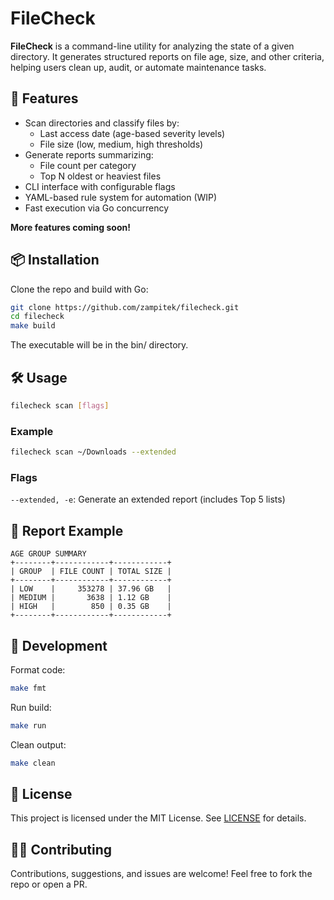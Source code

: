 # FileCheck

**FileCheck** is a command-line utility for analyzing the state of a given directory. It generates structured reports on file age, size, and other criteria, helping users clean up, audit, or automate maintenance tasks.

## 🚀 Features

- Scan directories and classify files by:
  - Last access date (age-based severity levels)
  - File size (low, medium, high thresholds)
- Generate reports summarizing:
  - File count per category
  - Top N oldest or heaviest files
- CLI interface with configurable flags
- YAML-based rule system for automation (WIP)
- Fast execution via Go concurrency

**More features coming soon!**

## 📦 Installation

Clone the repo and build with Go:

```bash
git clone https://github.com/zampitek/filecheck.git
cd filecheck
make build
```

The executable will be in the bin/ directory.


## 🛠 Usage

```bash
filecheck scan [flags]
```

### Example

```bash 
filecheck scan ~/Downloads --extended
```

### Flags

`--extended, -e`: Generate an extended report (includes Top 5 lists)

## 📁 Report Example

```
AGE GROUP SUMMARY
+--------+------------+------------+
| GROUP  | FILE COUNT | TOTAL SIZE |
+--------+------------+------------+
| LOW    |     353278 | 37.96 GB   |
| MEDIUM |       3638 | 1.12 GB    |
| HIGH   |        850 | 0.35 GB    |
+--------+------------+------------+
```

## 🧪 Development

Format code:
```bash
make fmt
```

Run build:
```bash
make run
```

Clean output:
```bash
make clean
```

## 🧾 License
This project is licensed under the MIT License. See [LICENSE](./LICENSE) for details.

## 🙋‍♂️ Contributing
Contributions, suggestions, and issues are welcome! Feel free to fork the repo or open a PR.
